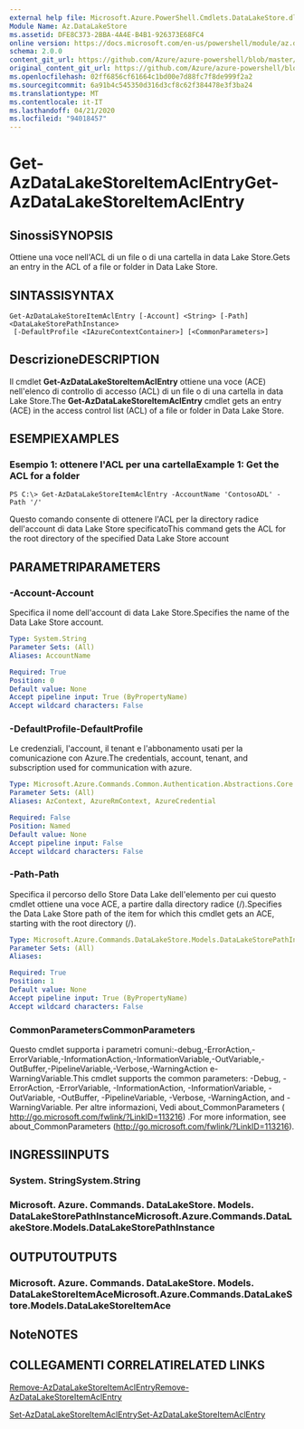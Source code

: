 ```yaml
---
external help file: Microsoft.Azure.PowerShell.Cmdlets.DataLakeStore.dll-Help.xml
Module Name: Az.DataLakeStore
ms.assetid: DFE8C373-2BBA-4A4E-B4B1-926373E68FC4
online version: https://docs.microsoft.com/en-us/powershell/module/az.datalakestore/get-azdatalakestoreitemaclentry
schema: 2.0.0
content_git_url: https://github.com/Azure/azure-powershell/blob/master/src/DataLakeStore/DataLakeStore/help/Get-AzDataLakeStoreItemAclEntry.md
original_content_git_url: https://github.com/Azure/azure-powershell/blob/master/src/DataLakeStore/DataLakeStore/help/Get-AzDataLakeStoreItemAclEntry.md
ms.openlocfilehash: 02ff6856cf61664c1bd00e7d88fc7f8de999f2a2
ms.sourcegitcommit: 6a91b4c545350d316d3cf8c62f384478e3f3ba24
ms.translationtype: MT
ms.contentlocale: it-IT
ms.lasthandoff: 04/21/2020
ms.locfileid: "94018457"
---
```

# <span data-ttu-id="58966-101">Get-AzDataLakeStoreItemAclEntry</span><span class="sxs-lookup"><span data-stu-id="58966-101">Get-AzDataLakeStoreItemAclEntry</span></span>

## <span data-ttu-id="58966-102">Sinossi</span><span class="sxs-lookup"><span data-stu-id="58966-102">SYNOPSIS</span></span>
<span data-ttu-id="58966-103">Ottiene una voce nell'ACL di un file o di una cartella in data Lake Store.</span><span class="sxs-lookup"><span data-stu-id="58966-103">Gets an entry in the ACL of a file or folder in Data Lake Store.</span></span>

## <span data-ttu-id="58966-104">SINTASSI</span><span class="sxs-lookup"><span data-stu-id="58966-104">SYNTAX</span></span>

```
Get-AzDataLakeStoreItemAclEntry [-Account] <String> [-Path] <DataLakeStorePathInstance>
 [-DefaultProfile <IAzureContextContainer>] [<CommonParameters>]
```

## <span data-ttu-id="58966-105">Descrizione</span><span class="sxs-lookup"><span data-stu-id="58966-105">DESCRIPTION</span></span>
<span data-ttu-id="58966-106">Il cmdlet **Get-AzDataLakeStoreItemAclEntry** ottiene una voce (ACE) nell'elenco di controllo di accesso (ACL) di un file o di una cartella in data Lake Store.</span><span class="sxs-lookup"><span data-stu-id="58966-106">The **Get-AzDataLakeStoreItemAclEntry** cmdlet gets an entry (ACE) in the access control list (ACL) of a file or folder in Data Lake Store.</span></span>

## <span data-ttu-id="58966-107">ESEMPI</span><span class="sxs-lookup"><span data-stu-id="58966-107">EXAMPLES</span></span>

### <span data-ttu-id="58966-108">Esempio 1: ottenere l'ACL per una cartella</span><span class="sxs-lookup"><span data-stu-id="58966-108">Example 1: Get the ACL for a folder</span></span>
```
PS C:\> Get-AzDataLakeStoreItemAclEntry -AccountName 'ContosoADL' -Path '/'
```

<span data-ttu-id="58966-109">Questo comando consente di ottenere l'ACL per la directory radice dell'account di data Lake Store specificato</span><span class="sxs-lookup"><span data-stu-id="58966-109">This command gets the ACL for the root directory of the specified Data Lake Store account</span></span>

## <span data-ttu-id="58966-110">PARAMETRI</span><span class="sxs-lookup"><span data-stu-id="58966-110">PARAMETERS</span></span>

### <span data-ttu-id="58966-111">-Account</span><span class="sxs-lookup"><span data-stu-id="58966-111">-Account</span></span>
<span data-ttu-id="58966-112">Specifica il nome dell'account di data Lake Store.</span><span class="sxs-lookup"><span data-stu-id="58966-112">Specifies the name of the Data Lake Store account.</span></span>

```yaml
Type: System.String
Parameter Sets: (All)
Aliases: AccountName

Required: True
Position: 0
Default value: None
Accept pipeline input: True (ByPropertyName)
Accept wildcard characters: False
```

### <span data-ttu-id="58966-113">-DefaultProfile</span><span class="sxs-lookup"><span data-stu-id="58966-113">-DefaultProfile</span></span>
<span data-ttu-id="58966-114">Le credenziali, l'account, il tenant e l'abbonamento usati per la comunicazione con Azure.</span><span class="sxs-lookup"><span data-stu-id="58966-114">The credentials, account, tenant, and subscription used for communication with azure.</span></span>

```yaml
Type: Microsoft.Azure.Commands.Common.Authentication.Abstractions.Core.IAzureContextContainer
Parameter Sets: (All)
Aliases: AzContext, AzureRmContext, AzureCredential

Required: False
Position: Named
Default value: None
Accept pipeline input: False
Accept wildcard characters: False
```

### <span data-ttu-id="58966-115">-Path</span><span class="sxs-lookup"><span data-stu-id="58966-115">-Path</span></span>
<span data-ttu-id="58966-116">Specifica il percorso dello Store Data Lake dell'elemento per cui questo cmdlet ottiene una voce ACE, a partire dalla directory radice (/).</span><span class="sxs-lookup"><span data-stu-id="58966-116">Specifies the Data Lake Store path of the item for which this cmdlet gets an ACE, starting with the root directory (/).</span></span>

```yaml
Type: Microsoft.Azure.Commands.DataLakeStore.Models.DataLakeStorePathInstance
Parameter Sets: (All)
Aliases:

Required: True
Position: 1
Default value: None
Accept pipeline input: True (ByPropertyName)
Accept wildcard characters: False
```

### <span data-ttu-id="58966-117">CommonParameters</span><span class="sxs-lookup"><span data-stu-id="58966-117">CommonParameters</span></span>
<span data-ttu-id="58966-118">Questo cmdlet supporta i parametri comuni:-debug,-ErrorAction,-ErrorVariable,-InformationAction,-InformationVariable,-OutVariable,-OutBuffer,-PipelineVariable,-Verbose,-WarningAction e-WarningVariable.</span><span class="sxs-lookup"><span data-stu-id="58966-118">This cmdlet supports the common parameters: -Debug, -ErrorAction, -ErrorVariable, -InformationAction, -InformationVariable, -OutVariable, -OutBuffer, -PipelineVariable, -Verbose, -WarningAction, and -WarningVariable.</span></span> <span data-ttu-id="58966-119">Per altre informazioni, Vedi about_CommonParameters ( http://go.microsoft.com/fwlink/?LinkID=113216) .</span><span class="sxs-lookup"><span data-stu-id="58966-119">For more information, see about_CommonParameters (http://go.microsoft.com/fwlink/?LinkID=113216).</span></span>

## <span data-ttu-id="58966-120">INGRESSI</span><span class="sxs-lookup"><span data-stu-id="58966-120">INPUTS</span></span>

### <span data-ttu-id="58966-121">System. String</span><span class="sxs-lookup"><span data-stu-id="58966-121">System.String</span></span>

### <span data-ttu-id="58966-122">Microsoft. Azure. Commands. DataLakeStore. Models. DataLakeStorePathInstance</span><span class="sxs-lookup"><span data-stu-id="58966-122">Microsoft.Azure.Commands.DataLakeStore.Models.DataLakeStorePathInstance</span></span>

## <span data-ttu-id="58966-123">OUTPUT</span><span class="sxs-lookup"><span data-stu-id="58966-123">OUTPUTS</span></span>

### <span data-ttu-id="58966-124">Microsoft. Azure. Commands. DataLakeStore. Models. DataLakeStoreItemAce</span><span class="sxs-lookup"><span data-stu-id="58966-124">Microsoft.Azure.Commands.DataLakeStore.Models.DataLakeStoreItemAce</span></span>

## <span data-ttu-id="58966-125">Note</span><span class="sxs-lookup"><span data-stu-id="58966-125">NOTES</span></span>

## <span data-ttu-id="58966-126">COLLEGAMENTI CORRELATI</span><span class="sxs-lookup"><span data-stu-id="58966-126">RELATED LINKS</span></span>

[<span data-ttu-id="58966-127">Remove-AzDataLakeStoreItemAclEntry</span><span class="sxs-lookup"><span data-stu-id="58966-127">Remove-AzDataLakeStoreItemAclEntry</span></span>](./Remove-AzDataLakeStoreItemAclEntry.md)

[<span data-ttu-id="58966-128">Set-AzDataLakeStoreItemAclEntry</span><span class="sxs-lookup"><span data-stu-id="58966-128">Set-AzDataLakeStoreItemAclEntry</span></span>](./Set-AzDataLakeStoreItemAclEntry.md)


